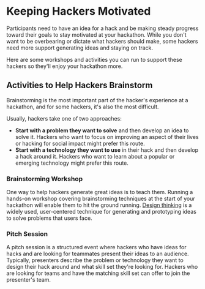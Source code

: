 # Keeping Hackers Motivated

Participants need to have an idea for a hack and be making steady progress
toward their goals to stay motivated at your hackathon. While you don't want to
be overbearing or dictate what hackers should make, some hackers need more
support generating ideas and staying on track.

Here are some workshops and activities you can run to support these hackers
so they'll enjoy your hackathon more.

## Activities to Help Hackers Brainstorm

Brainstorming is the most important part of the hacker's experience at a
hackathon, and for some hackers, it's also the most difficult.

Usually, hackers take one of two approaches:

- **Start with a problem they want to solve** and then develop an idea to solve it.
  Hackers who want to focus on improving an aspect of their lives or hacking for
  social impact might prefer this route.
- **Start with a technology they want to use** in their hack and then develop a
  hack around it. Hackers who want to learn about a popular or emerging
  technology might prefer this route.

### Brainstorming Workshop

One way to help hackers generate great ideas is to teach them. Running a hands-on
workshop covering brainstorming techniques at the start of your hackathon will
enable them to hit the ground running. [Design thinking] is a widely used,
user-centered technique for generating and prototyping ideas to solve problems
that users face.

[design thinking]: https://www.designbetter.co/design-thinking

### Pitch Session

A pitch session is a structured event where hackers who have ideas for hacks
and are looking for teammates present their ideas to an audience. Typically,
presenters describe the problem or technology they want to design their hack
around and what skill set they're looking for. Hackers who are looking for teams
and have the matching skill set can offer to join the presenter's team.

